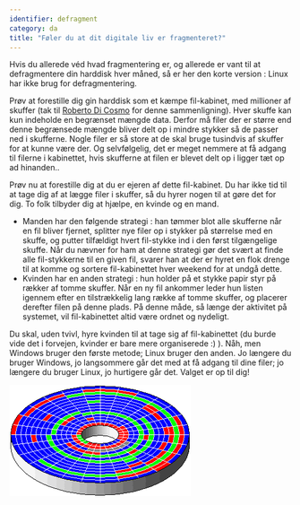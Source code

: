 ```yaml
---
identifier: defragment
category: da
title: "Føler du at dit digitale liv er fragmenteret?"
---
```


Hvis du allerede véd hvad fragmentering er, og allerede er vant til at defragmentere din harddisk hver måned, så er her den korte version : Linux har ikke brug for defragmentering.

Prøv at forestille dig gin harddisk som et kæmpe fil-kabinet, med millioner af skuffer (tak til <a href="http://www.pps.jussieu.fr/~dicosmo/">Roberto Di Cosmo</a> for denne sammenligning). Hver skuffe kan kun indeholde en begrænset mængde data. Derfor må filer der er større end denne begrænsede mængde bliver delt op i mindre stykker så de passer ned i skufferne. Nogle filer er så store at de skal bruge tusindvis af skuffer for at kunne være der. Og selvfølgelig, det er meget nemmere at få adgang til filerne i kabinettet, hvis skufferne at filen er blevet delt op i ligger tæt op ad hinanden..

Prøv nu at forestille dig at du er ejeren af dette fil-kabinet. Du har ikke tid til at tage dig af at lægge filer i skuffer, så du hyrer nogen til at gøre det for dig. To folk tilbyder dig at hjælpe, en kvinde og en mand.

<ul>

<li>Manden har den følgende strategi : han tømmer blot alle skufferne når en fil bliver fjernet, splitter nye filer op i stykker på størrelse med en skuffe, og putter tilfældigt hvert fil-stykke ind i den først tilgængelige skuffe. Når du nævner for ham at denne strategi gør det svært at finde alle fil-stykkerne til en given fil, svarer han at der er hyret en flok drenge til at komme og sortere fil-kabinettet hver weekend for at undgå dette.</li>

<li>Kvinden har en anden strategi : hun holder på et stykke papir styr på rækker af tomme skuffer. Når en ny fil ankommer leder hun listen igennem efter en tilstrækkelig lang række af tomme skuffer, og placerer derefter filen på denne plads. På denne måde, så længe der aktivitet på systemet, vil fil-kabinettet altid være ordnet og nydeligt.</li>

</ul>

Du skal, uden tvivl, hyre kvinden til at tage sig af fil-kabinettet (du burde vide det i forvejen, kvinder er bare mere organiserede :) ). Nåh, men Windows bruger den første metode; Linux bruger den anden. Jo længere du bruger Windows, jo langsommere går det med at få adgang til dine filer; jo længere du bruger Linux, jo hurtigere går det. Valget er op til dig!

<img src="/img/defragment.png" />




